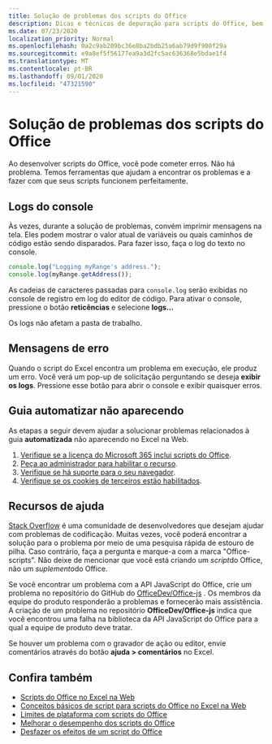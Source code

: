 ```yaml
---
title: Solução de problemas dos scripts do Office
description: Dicas e técnicas de depuração para scripts do Office, bem como recursos da ajuda.
ms.date: 07/23/2020
localization_priority: Normal
ms.openlocfilehash: 0a2c9ab209bc36e8ba2bdb25a6ab79d9f900f29a
ms.sourcegitcommit: e9a8ef5f56177ea9a3d2fc5ac636368e5bdae1f4
ms.translationtype: MT
ms.contentlocale: pt-BR
ms.lasthandoff: 09/01/2020
ms.locfileid: "47321590"
---
```

# <a name="troubleshooting-office-scripts"></a>Solução de problemas dos scripts do Office

Ao desenvolver scripts do Office, você pode cometer erros. Não há problema. Temos ferramentas que ajudam a encontrar os problemas e a fazer com que seus scripts funcionem perfeitamente.

## <a name="console-logs"></a>Logs do console

Às vezes, durante a solução de problemas, convém imprimir mensagens na tela. Eles podem mostrar o valor atual de variáveis ou quais caminhos de código estão sendo disparados. Para fazer isso, faça o log do texto no console.

```TypeScript
console.log("Logging myRange's address.");
console.log(myRange.getAddress());
```

As cadeias de caracteres passadas para `console.log` serão exibidas no console de registro em log do editor de código. Para ativar o console, pressione o botão **reticências** e selecione **logs...**

Os logs não afetam a pasta de trabalho.

## <a name="error-messages"></a>Mensagens de erro

Quando o script do Excel encontra um problema em execução, ele produz um erro. Você verá um pop-up de solicitação perguntando se deseja **exibir os logs**. Pressione esse botão para abrir o console e exibir quaisquer erros.

## <a name="automate-tab-not-appearing"></a>Guia automatizar não aparecendo

As etapas a seguir devem ajudar a solucionar problemas relacionados à guia **automatizada** não aparecendo no Excel na Web.

1. [Verifique se a licença do Microsoft 365 inclui scripts do Office](../overview/excel.md#requirements).
1. [Peça ao administrador para habilitar o recurso](/microsoft-365/admin/manage/manage-office-scripts-settings).
1. [Verifique se há suporte para o seu navegador](platform-limits.md#browser-support).
1. [Verifique se os cookies de terceiros estão habilitados](platform-limits.md#third-party-cookies).

## <a name="help-resources"></a>Recursos de ajuda

[Stack Overflow](https://stackoverflow.com/questions/tagged/office-scripts) é uma comunidade de desenvolvedores que desejam ajudar com problemas de codificação. Muitas vezes, você poderá encontrar a solução para o problema por meio de uma pesquisa rápida de estouro de pilha. Caso contrário, faça a pergunta e marque-a com a marca "Office-scripts". Não deixe de mencionar que você está criando um *script*do Office, não um *suplemento*do Office.

Se você encontrar um problema com a API JavaScript do Office, crie um problema no repositório do GitHub do [OfficeDev/Office-js](https://github.com/OfficeDev/office-js) . Os membros da equipe do produto responderão a problemas e fornecerão mais assistência. A criação de um problema no repositório **OfficeDev/Office-js** indica que você encontrou uma falha na biblioteca da API JavaScript do Office para a qual a equipe de produto deve tratar.

Se houver um problema com o gravador de ação ou editor, envie comentários através do botão **ajuda > comentários** no Excel.

## <a name="see-also"></a>Confira também

- [Scripts do Office no Excel na Web](../overview/excel.md)
- [Conceitos básicos de script para scripts do Office no Excel na Web](../develop/scripting-fundamentals.md)
- [Limites de plataforma com scripts do Office](platform-limits.md)
- [Melhorar o desempenho dos scripts do Office](../develop/web-client-performance.md)
- [Desfazer os efeitos de um script do Office](undo.md)
